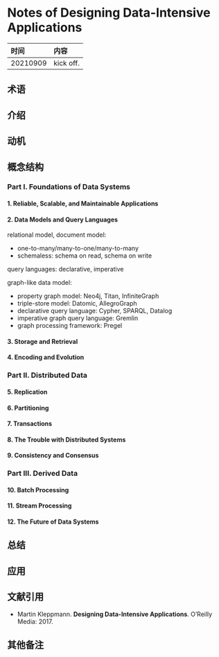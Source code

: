 # Notes of **Designing Data-Intensive Applications**


|时间|内容|
|:---|:---|
|20210909|kick off.|

## 术语

<!-- 记录阅读过程中出现的关键字及其简单的解释. -->

## 介绍

<!-- 描述书籍阐述观点的来源、拟解决的关键性问题和采用的方法论等. -->

## 动机

<!-- 描述阅读书籍的动机, 要达到什么目的等. -->

## 概念结构

<!-- 描述书籍的行文结构, 核心主题和子主题的内容结构和关系. -->

### Part I. Foundations of Data Systems
#### 1. Reliable, Scalable, and Maintainable Applications

#### 2. Data Models and Query Languages

relational model, document model:

- one-to-many/many-to-one/many-to-many
- schemaless: schema on read, schema on write

query languages: declarative, imperative

graph-like data model:

- property graph model: Neo4j, Titan, InfiniteGraph
- triple-store model: Datomic, AllegroGraph
- declarative query language: Cypher, SPARQL, Datalog
- imperative graph query language: Gremlin
- graph processing framework: Pregel

#### 3. Storage and Retrieval

#### 4. Encoding and Evolution

### Part II. Distributed Data
#### 5. Replication
#### 6. Partitioning
#### 7. Transactions
#### 8. The Trouble with Distributed Systems
#### 9. Consistency and Consensus
### Part III. Derived Data
#### 10. Batch Processing
#### 11. Stream Processing
#### 12. The Future of Data Systems


## 总结

<!-- 概要记录书籍中如何解决关键性问题的. -->

## 应用

<!-- 记录如何使用书籍中方法论解决你自己的问题. -->

## 文献引用

<!-- 记录相关的和进一步阅读资料: 文献、网页链接等. -->

- Martin Kleppmann. **Designing Data-Intensive Applications**. O’Reilly Media: 2017.

## 其他备注
